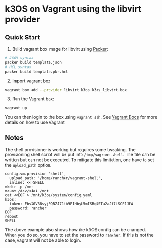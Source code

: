 # k3OS on Vagrant using the libvirt provider

## Quick Start

1. Build vagrant box image for libvirt using [Packer](https://www.packer.io/): 

```bash
# JSON syntax
packer build template.json
# HCL syntax
packer build template.pkr.hcl
```

2. Import vagrant box

```bash
vagrant box add --provider libvirt k3os k3os_libvirt.box
```

3. Run the Vagrant box:

```bash
vagrant up
```

You can then login to the box using `vagrant ssh`. See [Vagrant
Docs](https://www.vagrantup.com/docs/index.html) for more details on how
to use Vagrant

## Notes

The shell provisioner is working but requires some tweaking. The
provisioning shell script will be put into `/tmp/vagrant-shell`. The
file can be written but can not be executed. To mitigate this
limitation, one have to set the `upload_path` option.

```
config.vm.provision 'shell',
  upload_path: '/home/rancher/vagrant-shell',
  inline: <<-SHELL
mkdir -p /mnt
mount /dev/sda1 /mnt
cat <<EOF > /mnt/k3os/system/config.yaml
k3os:
  token: EbvX0V38syjPQBZJ71tb9EIHbyL5mISBqDSTa2aJt7LSCF1JEW
  password: rancher
EOF
reboot
SHELL
```

The above example also shows how the k3OS config can be changed. When
you do so, you have to set the password to `rancher`. If this is not the
case, vagrant will not be able to login.
